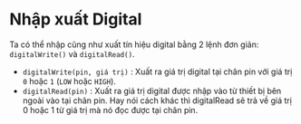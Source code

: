 # Nhập xuất Digital

Ta có thể nhập cũng như xuất tín hiệu digital bằng 2 lệnh đơn giản: `digitalWrite()` và `digitalRead()`.

* `digitalWrite(pin, giá trị)` : Xuất ra giá trị digital tại chân pin với giá trị `0` hoặc `1` (`LOW` hoặc `HIGH`).
* `digitalRead(pin)` : Xuất ra giá trị digital được nhập vào từ thiết bị bên ngoài vào tại chân pin. Hay nói cách khác thì digitalRead sẽ trả về giá trị 0 hoặc 1 từ giá trị mà nó đọc được tại chân pin.
